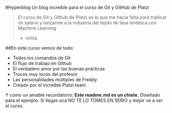 #Hyperblog
Un blog increible para el curso de Git y GitHub de Platzi
> El curso de Git y Github de Platzi es lo que me hacía falta para triplicar mi salario y lanzarme a la industria del tejido de lana sintética con Machine Learning
> - niñita

##En este curso vemos de todo:
* Todos los comandos de Git
* El flujo de trabajo en Github
* El verdadero amor por las buenas prácticas
* Trucos muy locos del profesor
* Las personalidades múltiples de Freddy
* Creado por el increible Platzi team

Y como un amable recordatorio: **Este readme.md es un chiste.** Diseñado para el ejemplo. Si llegas acá NO TE LO TOMES EN SERIO y mejor ve a ver el curso.
